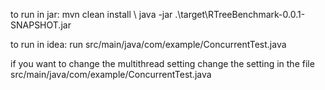 to run in jar:
  mvn clean install \\
  java -jar .\target\RTreeBenchmark-0.0.1-SNAPSHOT.jar 


to run in idea:
  run src/main/java/com/example/ConcurrentTest.java



if you want to change the multithread setting 
change the setting in the file src/main/java/com/example/ConcurrentTest.java
  

